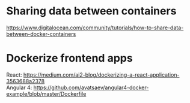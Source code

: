 # Sharing data between containers
https://www.digitalocean.com/community/tutorials/how-to-share-data-between-docker-containers

# Dockerize frontend apps
React: https://medium.com/ai2-blog/dockerizing-a-react-application-3563688a2378 \
Angular 4: https://github.com/avatsaev/angular4-docker-example/blob/master/Dockerfile
